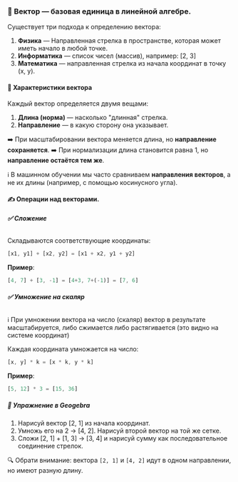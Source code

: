 ### 🧠 Вектор — базовая единица в линейной алгебре.

Существует три подхода к определению вектора:
1. **Физика** — Направленная стрелка в пространстве, которая может иметь начало в любой точке.
2. **Информатика** — список чисел (массив), например: [2, 3]
3. **Математика** — направленная стрелка из начала координат в точку (x, y).

#### 🧩 Характеристики вектора

Каждый вектор определяется двумя вещами:
1. **Длина (норма)** — насколько "длинная" стрелка.
2. **Направление** — в какую сторону она указывает.

➡️ При масштабировании вектора меняется длина, но **направление сохраняется**.
➡️ При нормализации длина становится равна 1, но **направление остаётся тем же**.

ℹ️ В машинном обучении мы часто сравниваем **направления векторов**, а не их длины (например, с помощью косинусного угла).

#### **✍️** Операции над векторами. 
###### **✅ Сложение**

Складываются соответствующие координаты:
```js
[x1, y1] + [x2, y2] = [x1 + x2, y1 + y2]
```

**Пример**:
```js
[4, 7] + [3, -1] = [4+3, 7+(-1)] = [7, 6]
```

###### **✅ Умножение на скаляр**

ℹ️ При умножении вектора на число (скаляр) вектор в результате масштабируется, либо сжимается либо растягивается (это видно на системе координат)

Каждая координата умножается на число:
```js
[x, y] * k = [x * k, y * k]
```

**Пример**:
```js
[5, 12] * 3 = [15, 36]
```

##### **🧪 Упражнение в Geogebra**
1. Нарисуй вектор [2, 1] из начала координат.
2. Умножь его на 2 → [4, 2]. Нарисуй второй вектор на той же сетке.
3. Сложи [2, 1] + [1, 3] → [3, 4] и нарисуй сумму как последовательное соединение стрелок.
   
🔍 Обрати внимание: вектора `[2, 1]` и `[4, 2]` идут в одном направлении, но имеют разную длину.